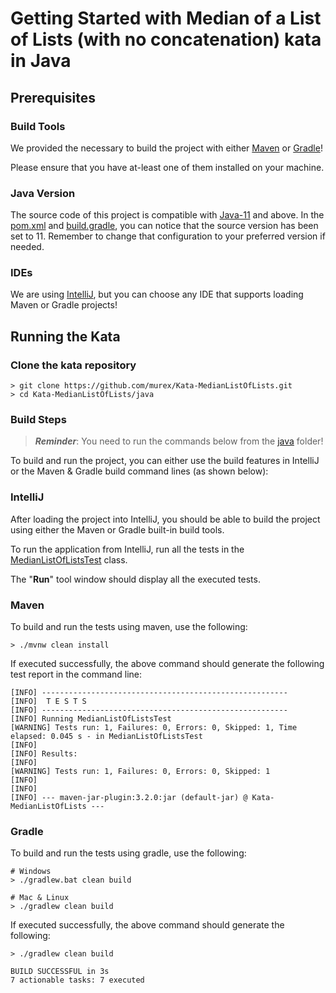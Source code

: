 # Getting Started with Median of a List of Lists (with no concatenation) kata in Java

## Prerequisites

### Build Tools

We provided the necessary to build the project with either [Maven](https://maven.apache.org/)
or [Gradle](https://gradle.org/)!

Please ensure that you have at-least one of them installed on your machine.

### Java Version
The source code of this project is compatible with [Java-11](https://www.oracle.com/java/technologies/javase-downloads.html#JDK11) and above.
In the [pom.xml](pom.xml) and [build.gradle](build.gradle), you can notice that the source version
has been set to 11. Remember to change that configuration to your preferred version if needed.

### IDEs
We are using [IntelliJ](https://www.jetbrains.com/idea/), but you can choose any IDE that
supports loading Maven or Gradle projects!

## Running the Kata

### Clone the kata repository

```shell
> git clone https://github.com/murex/Kata-MedianListOfLists.git
> cd Kata-MedianListOfLists/java
```

### Build Steps

> ***Reminder***:  You need to run the commands below from the [java](.) folder!

To build and run the project, you can either use the build features in IntelliJ
or the Maven & Gradle build command lines (as shown below):

### IntelliJ

After loading the project into IntelliJ, you should be able to build the project
using either the Maven or Gradle built-in build tools.

To run the application from IntelliJ, run all the tests in the [MedianListOfListsTest](./src/test/java/com/murex/MedianListOfListsTest.java) 
class. 

The "**Run**" tool window should display all the executed tests.

### Maven
To build and run the tests using maven, use the following: 
```shell
> ./mvnw clean install 
```

If executed successfully, the above command should generate the following test report in the command line:
```shell
[INFO] -------------------------------------------------------
[INFO]  T E S T S
[INFO] -------------------------------------------------------
[INFO] Running MedianListOfListsTest
[WARNING] Tests run: 1, Failures: 0, Errors: 0, Skipped: 1, Time elapsed: 0.045 s - in MedianListOfListsTest
[INFO]
[INFO] Results:
[INFO]
[WARNING] Tests run: 1, Failures: 0, Errors: 0, Skipped: 1
[INFO]
[INFO]
[INFO] --- maven-jar-plugin:3.2.0:jar (default-jar) @ Kata-MedianListOfLists ---
```

### Gradle
To build and run the tests using gradle, use the following:
```shell
# Windows  
> ./gradlew.bat clean build

# Mac & Linux
> ./gradlew clean build
```

If executed successfully, the above command should generate the following:
```shell
> ./gradlew clean build

BUILD SUCCESSFUL in 3s
7 actionable tasks: 7 executed
```
